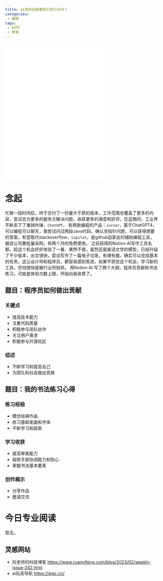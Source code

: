```yaml
---
title: AI真的会颠覆我们的行业吗？
categories:
 - 编程
tags: 
 - AIGC
 - 继承
---
```


<iframe frameborder="no" border="0" marginwidth="0" marginheight="0" width=330 height=450 src="//music.163.com/outchain/player?type=0&id=2916766519&auto=1&height=430"></iframe>

# 念起

忙碌一段时间后，终于交付了一份量大于质的版本，工作范围也覆盖了更多的内容，尝试去为更多的服务方解决问题，收获更多的满意和好评。在这期间，工业界不断丢下了重磅炸弹，`ChatGPT`，
有两款编程的产品：`cursor`，基于ChatGPT4，可以编程可以聊天，我尝试问过两段Java代码，确认空指针问题，可以获得想要的答案，有望取代stackoverflow，`Copilot`，是github自家出的辅助编程工具，据说公司要批量采购，有两个月的免费使用。
之前获得的Notion AI写作工具名额，趁这个机会好好体验了一番，果然不错，虽然还是废话文学的模型，已经升级了不少版本，出文很快，尝试写作了一篇电子垃圾，有理有据，确实可以完成基本的任务。这让设计师和程序员，都容易感到焦虑，如果不抓住这个机会，学习新的工具，恐怕很快就被行业所抛弃。
用Notion AI 写了两个大纲，程序员贡献和书法练习，可能是体验次数上限，开始向我收费了。

## 题目：程序员如何做出贡献

### 关键点

- 提高技术能力
- 注重代码质量
- 积极参与团队协作
- 关注用户需求
- 积极参与开源社区

### 综述

- 不断学习和提高自己
- 为团队和社会做出贡献

## 题目：我的书法练习心得

### 练习经验

- 模仿经典作品
- 练习基础笔画和字体
- 不断学习和探索

### 学习收获

- 提高审美能力
- 锻炼手部协调能力和耐心
- 掌握书法基本要素

### 创作展示

- 分享作品
- 邀请交流
# 今日专业阅读

暂无。

## 灵感网站

- 阮老师的科技博客 https://www.ruanyifeng.com/blog/2023/02/weekly-issue-242.html
- ai玩具导航 https://aigc.cn/
